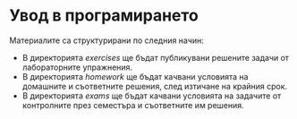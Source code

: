 # Увод в програмирането #

Материалите са структурирани по следния начин:

* В директорията *exercises* ще бъдат публикувани решените задачи от лабораторните упражнения.
* В директорията *homework* ще бъдат качвани условията на домашните и съответните решения,
след изтичане на крайния срок.
* В директорията *exams* ще бъдат качвани условията на задачите от контролните през семестъра
и съответните им решения.